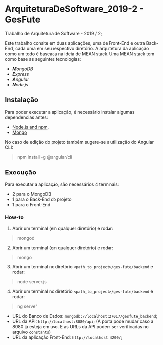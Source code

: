 # ArquiteturaDeSoftware_2019-2 - GesFute
Trabalho de Arquitetura de Software - 2019 / 2;

Este trabalho consite em duas aplicações, uma de Front-End e outra Back-End, cada uma em seu respectivo diretório.
A arquitetura da aplicação como um todo é baseada na ideia de MEAN stack. Uma MEAN stack tem como base as seguintes tecnologias:
- ***M**ongoDB*
- ***E**xpress*
- ***A**ngular*
- ***N**ode.js*


## Instalação
Para poder executar a aplicação, é necessário instalar algumas dependencias antes:
 - [Node.js and npm](https://nodejs.org/en/download/).
 - [Mongo](https://www.mongodb.com/download-center/community)

No caso de edição do projeto também sugere-se a utilização do Angular CLI:
  > npm install -g @angular/cli

## Execução

Para executar a aplicação, são necessários 4 terminais:
 - 2 para o MongoDB 
 - 1 para o Back-End do projeto 
 - 1 para o Front-End
### How-to 

  1. Abrir um terminal (em qualquer diretório) e rodar:
> mongod
  2. Abrir um terminal (em qualquer diretório) e rodar:
> mongo
  3. Abrir um terminal no diretório `<path_to_project>/ges-fute/backend` e rodar:
> node server.js
  4. Abrir um terminal no diretório `<path_to_project>/ges-fute/backend` e rodar:
> ng serve"

 - URL do Banco de Dados: `mongodb://localhost:27017/gesfute_backend`;
 - URL da API: `http://localhost:8080/api`;
 (A porta pode mudar caso a 8080 já esteja em uso. E as URLs da API podem ser verificadas no arquivo `constants`)
 - URL da aplicação Front-End: `http://localhost:4200/`;

